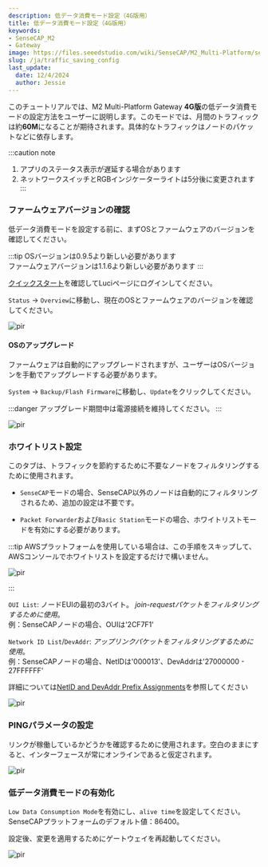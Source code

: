 ```yaml
---
description: 低データ消費モード設定（4G版用）
title: 低データ消費モード設定（4G版用）
keywords:
- SenseCAP_M2
- Gateway
image: https://files.seeedstudio.com/wiki/SenseCAP/M2_Multi-Platform/sensecap_m2.jpg
slug: /ja/traffic_saving_config
last_update:
  date: 12/4/2024
  author: Jessie
---
```



このチュートリアルでは、M2 Multi-Platform Gateway **4G版**の低データ消費モードの設定方法をユーザーに説明します。このモードでは、月間のトラフィックは約**60M**になることが期待されます。具体的なトラフィックはノードのパケットなどに依存します。

:::caution note

1. アプリのステータス表示が遅延する場合があります
2. ネットワークスイッチとRGBインジケーターライトは5分後に変更されます
:::

### ファームウェアバージョンの確認

低データ消費モードを設定する前に、まずOSとファームウェアのバージョンを確認してください。

:::tip
OSバージョンは0.9.5より新しい必要があります<br/>
ファームウェアバージョンは1.1.6より新しい必要があります
:::

[クイックスタート](https://wiki.seeedstudio.com/quick_start_with_M2_MP/)を確認してLuciページにログインしてください。

`Status` -> `Overview`に移動し、現在のOSとファームウェアのバージョンを確認してください。

<p style={{textAlign: 'center'}}><img src="https://files.seeedstudio.com/wiki/SenseCAP/M2_Multi-Platform/version-check.png" alt="pir" width={800} height="auto" /></p>

#### OSのアップグレード

ファームウェアは自動的にアップグレードされますが、ユーザーはOSバージョンを手動でアップグレードする必要があります。

`System` -> `Backup/Flash Firmware`に移動し、`Update`をクリックしてください。

:::danger
アップグレード期間中は電源接続を維持してください。
:::

<p style={{textAlign: 'center'}}><img src="https://files.seeedstudio.com/wiki/SenseCAP/M2_Multi-Platform/online-update.png" alt="pir" width={800} height="auto" /></p>

### ホワイトリスト設定

このタブは、トラフィックを節約するために不要なノードをフィルタリングするために使用されます。

- `SenseCAP`モードの場合、SenseCAP以外のノードは自動的にフィルタリングされるため、追加の設定は不要です。

- `Packet Forwarder`および`Basic Station`モードの場合、ホワイトリストモードを有効にする必要があります。

 :::tip
 AWSプラットフォームを使用している場合は、この手順をスキップして、AWSコンソールでホワイトリストを設定するだけで構いません。
 <p style={{textAlign: 'center'}}><img src="https://files.seeedstudio.com/wiki/SenseCAP/M2_Multi-Platform/aws-white-list.png" alt="pir" width={600} height="auto" /></p>
 :::

 `OUI List`: ノードEUIの最初の3バイト。    *join-requestパケットをフィルタリングするために使用*。<br/>
  例：SenseCAPノードの場合、OUIは'2CF7F1'

  `Network ID List`/`DevAddr`:  *アップリンクパケットをフィルタリングするために使用*。<br/>
 例：SenseCAPノードの場合、NetIDは'000013'、DevAddrは'27000000 - 27FFFFFF'

  詳細については[NetID and DevAddr Prefix Assignments](https://www.thethingsnetwork.org/docs/lorawan/prefix-assignments/)を参照してください
  
<p style={{textAlign: 'center'}}><img src="https://files.seeedstudio.com/wiki/SenseCAP/M2_Multi-Platform/white-list-config.png" alt="pir" width={800} height="auto" /></p>

### PINGパラメータの設定

リンクが稼働しているかどうかを確認するために使用されます。空白のままにすると、インターフェースが常にオンラインであると仮定されます。

<p style={{textAlign: 'center'}}><img src="https://files.seeedstudio.com/wiki/SenseCAP/M2_Multi-Platform/mwan3.png" alt="pir" width={800} height="auto" /></p>

### 低データ消費モードの有効化

`Low Data Consumption Mode`を有効にし、`alive time`を設定してください。SenseCAPプラットフォームのデフォルト値：86400。

設定後、変更を適用するためにゲートウェイを再起動してください。

<p style={{textAlign: 'center'}}><img src="https://files.seeedstudio.com/wiki/SenseCAP/M2_Multi-Platform/mode-enable.png" alt="pir" width={800} height="auto" /></p>